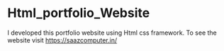 # Html_portfolio_Website
I developed this portfolio website using Html css framework. To see the website visit https://saazcomputer.in/
